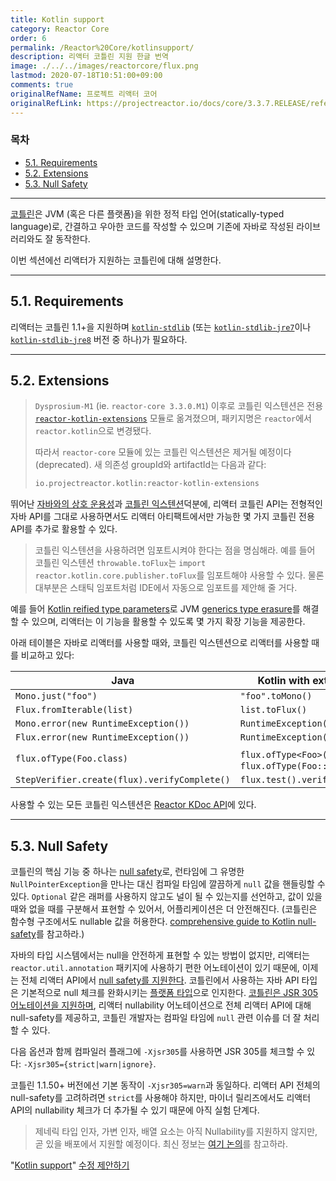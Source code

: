 ```yaml
---
title: Kotlin support
category: Reactor Core
order: 6
permalink: /Reactor%20Core/kotlinsupport/
description: 리액터 코틀린 지원 한글 번역
image: ./../../images/reactorcore/flux.png
lastmod: 2020-07-18T10:51:00+09:00
comments: true
originalRefName: 프로젝트 리액터 코어
originalRefLink: https://projectreactor.io/docs/core/3.3.7.RELEASE/reference/index.html#kotlin
---
```


### 목차

- [5.1. Requirements](#51-requirements)
- [5.2. Extensions](#52-extensions)
- [5.3. Null Safety](#53-null-safety)

---

[코틀린](https://kotlinlang.org/)은 JVM (혹은 다른 플랫폼)을 위한 정적 타입 언어(statically-typed language)로, 간결하고 우아한 코드를 작성할 수 있으며 기존에 자바로 작성된 라이브러리와도 잘 동작한다.

이번 섹션에선 리액터가 지원하는 코틀린에 대해 설명한다.

---

## 5.1. Requirements

리액터는 코틀린 1.1+을 지원하며 [`kotlin-stdlib`](https://bintray.com/bintray/jcenter/org.jetbrains.kotlin%3Akotlin-stdlib) (또는 [`kotlin-stdlib-jre7`](https://bintray.com/bintray/jcenter/org.jetbrains.kotlin%3Akotlin-stdlib-jre7)이나 [`kotlin-stdlib-jre8`](https://bintray.com/bintray/jcenter/org.jetbrains.kotlin%3Akotlin-stdlib-jre8) 버전 중 하나)가 필요하다.

---

## 5.2. Extensions

> `Dysprosium-M1` (ie. `reactor-core 3.3.0.M1`) 이후로 코틀린 익스텐션은 전용 [`reactor-kotlin-extensions`](https://github.com/reactor/reactor-kotlin-extensions) 모듈로 옮겨졌으며, 패키지명은 `reactor`에서 `reactor.kotlin`으로 변경됐다.
>
> 따라서 `reactor-core` 모듈에 있는 코틀린 익스텐션은 제거될 예정이다(deprecated). 새 의존성 groupId와 artifactId는 다음과 같다:
>
> ```gradle
> io.projectreactor.kotlin:reactor-kotlin-extensions
> ```


뛰어난 [자바와의 상호 운용성](https://kotlinlang.org/docs/reference/java-interop.html)과 [코틀린 익스텐션](https://kotlinlang.org/docs/reference/extensions.html)덕분에, 리액터 코틀린 API는 전형적인 자바 API를 그대로 사용하면서도 리액터 아티팩트에서만 가능한 몇 가지 코틀린 전용 API를 추가로 활용할 수 있다.

> 코틀린 익스텐션을 사용하려면 임포트시켜야 한다는 점을 명심해라. 예를 들어 코틀린 익스텐션 `throwable.toFlux`는 `import reactor.kotlin.core.publisher.toFlux`를 임포트해야 사용할 수 있다. 물론 대부분은 스태틱 임포트처럼 IDE에서 자동으로 임포트를 제안해 줄 거다.

예를 들어 [Kotlin reified type parameters](https://kotlinlang.org/docs/reference/inline-functions.html#reified-type-parameters)로 JVM [generics type erasure](https://docs.oracle.com/javase/tutorial/java/generics/erasure.html)를 해결할 수 있으며, 리액터는 이 기능을 활용할 수 있도록 몇 가지 확장 기능을 제공한다.

아래 테이블은 자바로 리액터를 사용할 때와, 코틀린 익스텐션으로 리액터를 사용할 때를 비교하고 있다:

| **Java**                                     | **Kotlin with extensions**                          |
| -------------------------------------------- | --------------------------------------------------- |
| `Mono.just("foo")`                           | `"foo".toMono()`                                    |
| `Flux.fromIterable(list)`                    | `list.toFlux()`                                     |
| `Mono.error(new RuntimeException())`         | `RuntimeException().toMono()`                       |
| `Flux.error(new RuntimeException())`         | `RuntimeException().toFlux()`                       |
| `flux.ofType(Foo.class)`                     | `flux.ofType<Foo>()` 또는 `flux.ofType(Foo::class)` |
| `StepVerifier.create(flux).verifyComplete()` | `flux.test().verifyComplete()`                      |

사용할 수 있는 모든 코틀린 익스텐션은 [Reactor KDoc API](https://projectreactor.io/docs/kotlin/release/kdoc-api/)에 있다.

---

## 5.3. Null Safety

코틀린의 핵심 기능 중 하나는 [null safety](https://kotlinlang.org/docs/reference/null-safety.html)로, 런타임에 그 유명한 `NullPointerException`을 만나는 대신 컴파일 타임에 깔끔하게 `null` 값을 핸들링할 수 있다. `Optional` 같은 래퍼를 사용하지 않고도 널이 될 수 있는지를 선언하고, 값이 있을 때와 없을 때를 구분해서 표현할 수 있어서, 어플리케이션은 더 안전해진다. (코틀린은 함수형 구조에서도 nullable 값을 허용한다. [comprehensive guide to Kotlin null-safety](https://www.baeldung.com/kotlin-null-safety)를 참고하라.)

자바의 타입 시스템에서는 null을 안전하게 표현할 수 있는 방법이 없지만, 리액터는 `reactor.util.annotation`  패키지에 사용하기 편한 어노테이션이 있기 때문에, 이제는 전체 리액터 API에서 [null safety를 지원한다](../advancedfeaturesandconcepts#910-null-safety). 코틀린에서 사용하는 자바 API 타입은 기본적으로 null 체크를 완화시키는 [플랫폼 타입](https://kotlinlang.org/docs/reference/java-interop.html#null-safety-and-platform-types)으로 인지한다. [코틀린은 JSR 305 어노테이션을 지원하며](https://github.com/Kotlin/KEEP/blob/jsr-305/proposals/jsr-305-custom-nullability-qualifiers.md), 리액터 nullability 어노테이션으로 전체 리액터 API에 대해 null-safety를 제공하고,  코틀린 개발자는 컴파일 타임에 `null` 관련 이슈를 더 잘 처리할 수 있다.

다음 옵션과 함께 컴파일러 플래그에 `-Xjsr305`를 사용하면 JSR 305를 체크할 수 있다: `-Xjsr305={strict|warn|ignore}`.

코틀린 1.1.50+ 버전에선 기본 동작이 `-Xjsr305=warn`과 동일하다. 리액터 API 전체의 null-safety를 고려하려면  `strict`를 사용해야 하지만, 마이너 릴리즈에서도 리액터 API의 nullability 체크가 더 추가될 수 있기 때문에 아직 실험 단계다.

> 제네릭 타입 인자, 가변 인자, 배열 요소는 아직 Nullability를 지원하지 않지만, 곧 있을 배포에서 지원할 예정이다. 최신 정보는 [여기 논의](https://github.com/Kotlin/KEEP/issues/79)를 참고하라.

"[Kotlin support](https://projectreactor.io/docs/core/3.3.7.RELEASE/reference/index.html#kotlin)" [수정 제안하기](https://github.com/reactor/reactor-core/edit/master/docs/asciidoc/kotlin.adoc)
